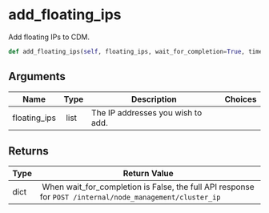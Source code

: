 # add_floating_ips

Add floating IPs to CDM.

```py
def add_floating_ips(self, floating_ips, wait_for_completion=True, timeout=15):
```

## Arguments

| Name        | Type | Description                                                                 | Choices |
|-------------|------|-----------------------------------------------------------------------------|---------|
| floating_ips  | list | The IP addresses you wish to add. |  |


## Returns

| Type | Return Value                                                                                  |
|------|-----------------------------------------------------------------------------------------------|
| dict | When wait_for_completion is False, the full API response for `POST /internal/node_management/cluster_ip` |


